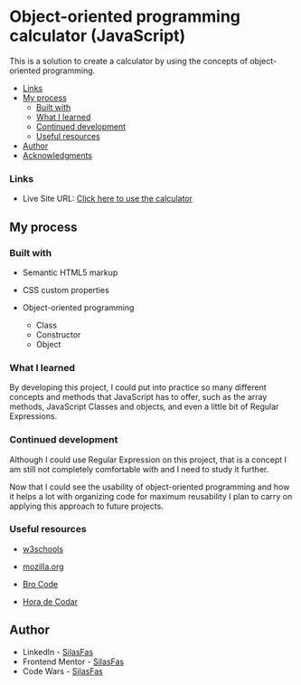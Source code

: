 # Object-oriented programming calculator (JavaScript)

This is a solution to create a calculator by using the concepts of object-oriented programming.

- [Links](#links)
- [My process](#my-process)
  - [Built with](#built-with)
  - [What I learned](#what-i-learned)
  - [Continued development](#continued-development)
  - [Useful resources](#useful-resources)
- [Author](#author)
- [Acknowledgments](#acknowledgments)

### Links

- Live Site URL: [Click here to use the calculator](https://silasfas.github.io/Calculator-JS-OOP/)

## My process

### Built with

- Semantic HTML5 markup
- CSS custom properties

- Object-oriented programming
  - Class
  - Constructor
  - Object

### What I learned

By developing this project, I could put into practice so many different concepts and methods that JavaScript has to offer, such as the array methods, JavaScript Classes and objects, and even a little bit of Regular Expressions.

### Continued development

Although I could use Regular Expression on this project, that is a concept I am still not completely comfortable with and I need to study it further.

Now that I could see the usability of object-oriented programming and how it helps a lot with organizing code for maximum reusability I plan to carry on applying this approach to future projects.

### Useful resources

- [w3schools](https://www.w3schools.com/js/js_objects.asp)

- [mozilla.org](https://developer.mozilla.org/en-US/docs/Web/JavaScript)

- [Bro Code](https://www.youtube.com/@BroCodez/playlists)

- [Hora de Codar](https://www.youtube.com/playlist?list=PLnDvRpP8BneysKU8KivhnrVaKpILD3gZ6)

## Author

- LinkedIn - [SilasFas](https://www.linkedin.com/in/silas-ferreira-arlindo-dos-santos-79791088/)
- Frontend Mentor - [SilasFas](https://www.frontendmentor.io/profile/SilasFas)
- Code Wars - [SilasFas](https://www.codewars.com/users/Silas_Fas)